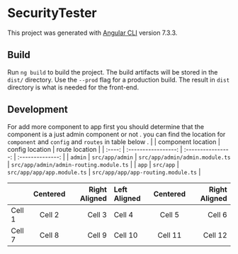 # SecurityTester

This project was generated with [Angular CLI](https://github.com/angular/angular-cli) version 7.3.3.

## Build

Run `ng build` to build the project. The build artifacts will be stored in the `dist/` directory. Use the `--prod` flag for a production build. The result in `dist` directory is what is needed for the front-end.

## Development
For add more component to app first you should determine that the component is a just admin component or not . you can find the location for `component` and `config` and `routes` in table below .
|  | component location | config location | route location |
| :----: | :-----------------: | :----------------: | :--------------: |
| `admin` | `src/app/admin` | `src/app/admin/admin.module.ts` | `src/app/admin/admin-routing.module.ts` |
| `app`   | `src/app`       | `src/app/app/app.module.ts` | `src/app/app/app-routing.module.ts` |


|              | Centered | Right Aligned | Left Aligned | Centered | Right Aligned |
| :----------- | :------: | ------------: | :----------- | :------: | ------------: |
| Cell 1       | Cell 2   | Cell 3        | Cell 4       | Cell 5   | Cell 6        |
| Cell 7       | Cell 8   | Cell 9        | Cell 10      | Cell 11  | Cell 12       |

